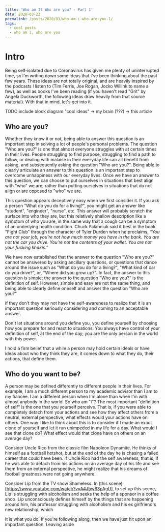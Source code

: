 ```yaml
---
title: 'Who am I? Who are you? - Part 1'
date: 2020-03-22
permalink: /posts/2020/03/who-am-i-who-are-you-1/
tags:
  - cool posts
  - who am i, who are you
---
```


# Intro
Being self-isolated due to Coronavirus has given me plenty of uninterrupted time, so I'm writing down some ideas that I've been thinking about the past few years. These ideas are not totally original, and are heavily inspired by the podcasts I listen to (Tim Ferris, Joe Rogan, Jocko Willink to name a few), as well as books I've been reading (if you haven't read "Grit" by Angela Duckworth, the following ideas draw heavily from that source material). With that in mind, let's get into it.

TODO include block diagram
"cool ideas" -> my brain (???) -> this article

## Who are you?
<!-- why is this important -->
Whether they know it or not, being able to answer this question is an important step in solving a lot of people's personal problems. The question "Who are you?" is one that almost everyone struggles with at certain times in their lives. People struggling to find purpose, struggling to find a path to follow, or dealing with malaise in their everyday life can all benefit from asking, and subsequently asking the question "Who are you?". Being able to clearly articulate an answer to this question is an important step to overcome unhappiness with our everyday lives. Once we have an answer to this question, we can choose to put ourselves in situations that best align with "who" we are, rather than putting ourselves in situations that do not align or are opposed to "who" we are.

<!-- what is the typical way people go about answering this question? Why does this fail? -->
This question appears deceptively easy when we first consider it.  If you ask a person "What do you do for a living?", you might get an answer like "student", "engineer", "nurse", etc. This answer will probably scratch the surface into who they are, but this relatively shallow description like a symptom of who you are, in the same way that a cough can be a symptom of an underlying health condition.  Chuck Palahniuk said it best in the book "Fight Club" through the character of Tyler Durden when he proclaims, *“You are not your job, you're not how much money you have in the bank. You are not the car you drive. You're not the contents of your wallet. You are not your fucking khakis.”*


<!-- What is a better way to answer it? Oh, that way is pretty complicated so we'll get into the details here (and in the next few blog posts)-->
We have now established that the answer to the question "Who are you?" cannot be answered by asking ancillary questions, or questions that dance around the issue such as "What do you do for a living?", "What kind of car do you drive?", or, "Where did you grow up?". In fact, the answer to this question is simple; the answer to the question "Who are you?" is the definition of self. However, simple and easy are not the same thing, and being able to clearly define oneself and answer the question "Who are you?"

<!-- We must go into the definition of self -->

if they don't they may not have the self-awareness to realize that it is an important question seriously considering and coming to an acceptable answer.

Don't let situations around you define you, you define yourself by choosing how you prepare for and react to situations. You always have control of your definition of self, at the end of the day; you are the only person in the world with this power.

I hold a firm belief that a while a person may hold certain ideals or have ideas about who they think they are, it comes down to what they do, their actions, that define them.

## Who do you want to be?

A person may be defined differently to different people in their lives. For example, I am a much different person to my academic advisor than I am to my fiancée. I am a different person when I'm alone than when I'm with almost anybody in the world. So who am "I"? The most important "definition of self" is the one that you yourself perceive. That is, if you were able to completely detach from your actions and see how they affect others from a neutral, external perspective, what effects would your actions have on others. One way I like to think about this is to consider if I made an exact clone of yourself and let it run unimpeded in my life for a day. What would I see that clone do? What effect would that clone have on others on an average day?

Consider Uncle Rico from the classic film Napoleon Dynamite.  He thinks of himself as a football hotshot, but at the end of the day he is chasing a failed career that could have been. If Uncle Rico had the self awareness, that is, if he was able to detach from his actions on an average day of his life and see them from an external perspective, he might realize that his dreams of football greatness were not going anywhere.

Consider Lip from the TV show Shameless. In (this scene)[https://www.youtube.com/watch?v=A4Jbw63pAgU], to set up this scene, Lip is struggling with alcoholism and seeks the help of a sponsor in a coffee shop. Lip unconsciously defines himself by the things that are happening around him, his professor struggling with alcoholism and his ex girlfriend's new relationship, which

It is what you do. If you're following along, then we have just hit upon an important question. Leaving aside

